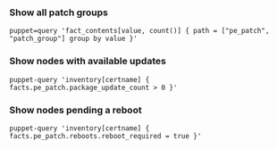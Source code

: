 ### Show all patch groups

```
puppet=query 'fact_contents[value, count()] { path = ["pe_patch", "patch_group"] group by value }'
```

### Show nodes with available updates

```
puppet-query 'inventory[certname] { facts.pe_patch.package_update_count > 0 }'
```

### Show nodes pending a reboot

```
puppet-query 'inventory[certname] { facts.pe_patch.reboots.reboot_required = true }'
```
